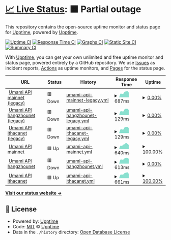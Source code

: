 # [📈 Live Status](https://demo.upptime.js.org): <!--live status--> **🟧 Partial outage**

This repository contains the open-source uptime monitor and status page for [Upptime](https://upptime.js.org), powered by [Upptime](https://github.com/upptime/upptime).

[![Uptime CI](https://github.com/cotezos/umami-api-endpoints/workflows/Uptime%20CI/badge.svg)](https://github.com/cotezos/umami-api-endpoints/actions?query=workflow%3A%22Uptime+CI%22)
[![Response Time CI](https://github.com/cotezos/umami-api-endpoints/workflows/Response%20Time%20CI/badge.svg)](https://github.com/cotezos/umami-api-endpoints/actions?query=workflow%3A%22Response+Time+CI%22)
[![Graphs CI](https://github.com/cotezos/umami-api-endpoints/workflows/Graphs%20CI/badge.svg)](https://github.com/cotezos/umami-api-endpoints/actions?query=workflow%3A%22Graphs+CI%22)
[![Static Site CI](https://github.com/cotezos/umami-api-endpoints/workflows/Static%20Site%20CI/badge.svg)](https://github.com/cotezos/umami-api-endpoints/actions?query=workflow%3A%22Static+Site+CI%22)
[![Summary CI](https://github.com/cotezos/umami-api-endpoints/workflows/Summary%20CI/badge.svg)](https://github.com/cotezos/umami-api-endpoints/actions?query=workflow%3A%22Summary+CI%22)

With [Upptime](https://upptime.js.org), you can get your own unlimited and free uptime monitor and status page, powered entirely by a GitHub repository. We use [Issues](https://github.com/upptime/upptime/issues) as incident reports, [Actions](https://github.com/cotezos/umami-api-endpoints/actions) as uptime monitors, and [Pages](https://demo.upptime.js.org) for the status page.

<!--start: status pages-->
<!-- This summary is generated by Upptime (https://github.com/upptime/upptime) -->
<!-- Do not edit this manually, your changes will be overwritten -->
<!-- prettier-ignore -->
| URL | Status | History | Response Time | Uptime |
| --- | ------ | ------- | ------------- | ------ |
| <img alt="" src="https://favicons.githubusercontent.com/api.umamiwallet.com" height="13"> [Umami API mainnet (legacy)](https://api.umamiwallet.com/mainnet/monitor/blocks) | 🟥 Down | [umami-api-mainnet-legacy.yml](https://github.com/cotezos/umami-api-endpoints/commits/HEAD/history/umami-api-mainnet-legacy.yml) | <details><summary><img alt="Response time graph" src="./graphs/umami-api-mainnet-legacy/response-time-week.png" height="20"> 687ms</summary><br><a href="https://cotezos.github.io/umami-api-endpoints/history/umami-api-mainnet-legacy"><img alt="Response time 756" src="https://img.shields.io/endpoint?url=https%3A%2F%2Fraw.githubusercontent.com%2Fcotezos%2Fumami-api-endpoints%2FHEAD%2Fapi%2Fumami-api-mainnet-legacy%2Fresponse-time.json"></a><br><a href="https://cotezos.github.io/umami-api-endpoints/history/umami-api-mainnet-legacy"><img alt="24-hour response time 664" src="https://img.shields.io/endpoint?url=https%3A%2F%2Fraw.githubusercontent.com%2Fcotezos%2Fumami-api-endpoints%2FHEAD%2Fapi%2Fumami-api-mainnet-legacy%2Fresponse-time-day.json"></a><br><a href="https://cotezos.github.io/umami-api-endpoints/history/umami-api-mainnet-legacy"><img alt="7-day response time 687" src="https://img.shields.io/endpoint?url=https%3A%2F%2Fraw.githubusercontent.com%2Fcotezos%2Fumami-api-endpoints%2FHEAD%2Fapi%2Fumami-api-mainnet-legacy%2Fresponse-time-week.json"></a><br><a href="https://cotezos.github.io/umami-api-endpoints/history/umami-api-mainnet-legacy"><img alt="30-day response time 623" src="https://img.shields.io/endpoint?url=https%3A%2F%2Fraw.githubusercontent.com%2Fcotezos%2Fumami-api-endpoints%2FHEAD%2Fapi%2Fumami-api-mainnet-legacy%2Fresponse-time-month.json"></a><br><a href="https://cotezos.github.io/umami-api-endpoints/history/umami-api-mainnet-legacy"><img alt="1-year response time 756" src="https://img.shields.io/endpoint?url=https%3A%2F%2Fraw.githubusercontent.com%2Fcotezos%2Fumami-api-endpoints%2FHEAD%2Fapi%2Fumami-api-mainnet-legacy%2Fresponse-time-year.json"></a></details> | <details><summary><a href="https://cotezos.github.io/umami-api-endpoints/history/umami-api-mainnet-legacy">0.00%</a></summary><a href="https://cotezos.github.io/umami-api-endpoints/history/umami-api-mainnet-legacy"><img alt="All-time uptime 64.88%" src="https://img.shields.io/endpoint?url=https%3A%2F%2Fraw.githubusercontent.com%2Fcotezos%2Fumami-api-endpoints%2FHEAD%2Fapi%2Fumami-api-mainnet-legacy%2Fuptime.json"></a><br><a href="https://cotezos.github.io/umami-api-endpoints/history/umami-api-mainnet-legacy"><img alt="24-hour uptime 0.00%" src="https://img.shields.io/endpoint?url=https%3A%2F%2Fraw.githubusercontent.com%2Fcotezos%2Fumami-api-endpoints%2FHEAD%2Fapi%2Fumami-api-mainnet-legacy%2Fuptime-day.json"></a><br><a href="https://cotezos.github.io/umami-api-endpoints/history/umami-api-mainnet-legacy"><img alt="7-day uptime 0.00%" src="https://img.shields.io/endpoint?url=https%3A%2F%2Fraw.githubusercontent.com%2Fcotezos%2Fumami-api-endpoints%2FHEAD%2Fapi%2Fumami-api-mainnet-legacy%2Fuptime-week.json"></a><br><a href="https://cotezos.github.io/umami-api-endpoints/history/umami-api-mainnet-legacy"><img alt="30-day uptime 1.38%" src="https://img.shields.io/endpoint?url=https%3A%2F%2Fraw.githubusercontent.com%2Fcotezos%2Fumami-api-endpoints%2FHEAD%2Fapi%2Fumami-api-mainnet-legacy%2Fuptime-month.json"></a><br><a href="https://cotezos.github.io/umami-api-endpoints/history/umami-api-mainnet-legacy"><img alt="1-year uptime 64.88%" src="https://img.shields.io/endpoint?url=https%3A%2F%2Fraw.githubusercontent.com%2Fcotezos%2Fumami-api-endpoints%2FHEAD%2Fapi%2Fumami-api-mainnet-legacy%2Fuptime-year.json"></a></details>
| <img alt="" src="https://favicons.githubusercontent.com/api.umamiwallet.com" height="13"> [Umami API hangzhounet (legacy)](https://api.umamiwallet.com/hangzhounet/monitor/blocks) | 🟥 Down | [umami-api-hangzhounet-legacy.yml](https://github.com/cotezos/umami-api-endpoints/commits/HEAD/history/umami-api-hangzhounet-legacy.yml) | <details><summary><img alt="Response time graph" src="./graphs/umami-api-hangzhounet-legacy/response-time-week.png" height="20"> 129ms</summary><br><a href="https://cotezos.github.io/umami-api-endpoints/history/umami-api-hangzhounet-legacy"><img alt="Response time 169" src="https://img.shields.io/endpoint?url=https%3A%2F%2Fraw.githubusercontent.com%2Fcotezos%2Fumami-api-endpoints%2FHEAD%2Fapi%2Fumami-api-hangzhounet-legacy%2Fresponse-time.json"></a><br><a href="https://cotezos.github.io/umami-api-endpoints/history/umami-api-hangzhounet-legacy"><img alt="24-hour response time 123" src="https://img.shields.io/endpoint?url=https%3A%2F%2Fraw.githubusercontent.com%2Fcotezos%2Fumami-api-endpoints%2FHEAD%2Fapi%2Fumami-api-hangzhounet-legacy%2Fresponse-time-day.json"></a><br><a href="https://cotezos.github.io/umami-api-endpoints/history/umami-api-hangzhounet-legacy"><img alt="7-day response time 129" src="https://img.shields.io/endpoint?url=https%3A%2F%2Fraw.githubusercontent.com%2Fcotezos%2Fumami-api-endpoints%2FHEAD%2Fapi%2Fumami-api-hangzhounet-legacy%2Fresponse-time-week.json"></a><br><a href="https://cotezos.github.io/umami-api-endpoints/history/umami-api-hangzhounet-legacy"><img alt="30-day response time 116" src="https://img.shields.io/endpoint?url=https%3A%2F%2Fraw.githubusercontent.com%2Fcotezos%2Fumami-api-endpoints%2FHEAD%2Fapi%2Fumami-api-hangzhounet-legacy%2Fresponse-time-month.json"></a><br><a href="https://cotezos.github.io/umami-api-endpoints/history/umami-api-hangzhounet-legacy"><img alt="1-year response time 169" src="https://img.shields.io/endpoint?url=https%3A%2F%2Fraw.githubusercontent.com%2Fcotezos%2Fumami-api-endpoints%2FHEAD%2Fapi%2Fumami-api-hangzhounet-legacy%2Fresponse-time-year.json"></a></details> | <details><summary><a href="https://cotezos.github.io/umami-api-endpoints/history/umami-api-hangzhounet-legacy">0.00%</a></summary><a href="https://cotezos.github.io/umami-api-endpoints/history/umami-api-hangzhounet-legacy"><img alt="All-time uptime 65.05%" src="https://img.shields.io/endpoint?url=https%3A%2F%2Fraw.githubusercontent.com%2Fcotezos%2Fumami-api-endpoints%2FHEAD%2Fapi%2Fumami-api-hangzhounet-legacy%2Fuptime.json"></a><br><a href="https://cotezos.github.io/umami-api-endpoints/history/umami-api-hangzhounet-legacy"><img alt="24-hour uptime 0.00%" src="https://img.shields.io/endpoint?url=https%3A%2F%2Fraw.githubusercontent.com%2Fcotezos%2Fumami-api-endpoints%2FHEAD%2Fapi%2Fumami-api-hangzhounet-legacy%2Fuptime-day.json"></a><br><a href="https://cotezos.github.io/umami-api-endpoints/history/umami-api-hangzhounet-legacy"><img alt="7-day uptime 0.00%" src="https://img.shields.io/endpoint?url=https%3A%2F%2Fraw.githubusercontent.com%2Fcotezos%2Fumami-api-endpoints%2FHEAD%2Fapi%2Fumami-api-hangzhounet-legacy%2Fuptime-week.json"></a><br><a href="https://cotezos.github.io/umami-api-endpoints/history/umami-api-hangzhounet-legacy"><img alt="30-day uptime 1.38%" src="https://img.shields.io/endpoint?url=https%3A%2F%2Fraw.githubusercontent.com%2Fcotezos%2Fumami-api-endpoints%2FHEAD%2Fapi%2Fumami-api-hangzhounet-legacy%2Fuptime-month.json"></a><br><a href="https://cotezos.github.io/umami-api-endpoints/history/umami-api-hangzhounet-legacy"><img alt="1-year uptime 65.05%" src="https://img.shields.io/endpoint?url=https%3A%2F%2Fraw.githubusercontent.com%2Fcotezos%2Fumami-api-endpoints%2FHEAD%2Fapi%2Fumami-api-hangzhounet-legacy%2Fuptime-year.json"></a></details>
| <img alt="" src="https://favicons.githubusercontent.com/api.umamiwallet.com" height="13"> [Umami API ithacanet (legacy)](https://api.umamiwallet.com/ithacanet/monitor/blocks) | 🟥 Down | [umami-api-ithacanet-legacy.yml](https://github.com/cotezos/umami-api-endpoints/commits/HEAD/history/umami-api-ithacanet-legacy.yml) | <details><summary><img alt="Response time graph" src="./graphs/umami-api-ithacanet-legacy/response-time-week.png" height="20"> 129ms</summary><br><a href="https://cotezos.github.io/umami-api-endpoints/history/umami-api-ithacanet-legacy"><img alt="Response time 164" src="https://img.shields.io/endpoint?url=https%3A%2F%2Fraw.githubusercontent.com%2Fcotezos%2Fumami-api-endpoints%2FHEAD%2Fapi%2Fumami-api-ithacanet-legacy%2Fresponse-time.json"></a><br><a href="https://cotezos.github.io/umami-api-endpoints/history/umami-api-ithacanet-legacy"><img alt="24-hour response time 124" src="https://img.shields.io/endpoint?url=https%3A%2F%2Fraw.githubusercontent.com%2Fcotezos%2Fumami-api-endpoints%2FHEAD%2Fapi%2Fumami-api-ithacanet-legacy%2Fresponse-time-day.json"></a><br><a href="https://cotezos.github.io/umami-api-endpoints/history/umami-api-ithacanet-legacy"><img alt="7-day response time 129" src="https://img.shields.io/endpoint?url=https%3A%2F%2Fraw.githubusercontent.com%2Fcotezos%2Fumami-api-endpoints%2FHEAD%2Fapi%2Fumami-api-ithacanet-legacy%2Fresponse-time-week.json"></a><br><a href="https://cotezos.github.io/umami-api-endpoints/history/umami-api-ithacanet-legacy"><img alt="30-day response time 116" src="https://img.shields.io/endpoint?url=https%3A%2F%2Fraw.githubusercontent.com%2Fcotezos%2Fumami-api-endpoints%2FHEAD%2Fapi%2Fumami-api-ithacanet-legacy%2Fresponse-time-month.json"></a><br><a href="https://cotezos.github.io/umami-api-endpoints/history/umami-api-ithacanet-legacy"><img alt="1-year response time 164" src="https://img.shields.io/endpoint?url=https%3A%2F%2Fraw.githubusercontent.com%2Fcotezos%2Fumami-api-endpoints%2FHEAD%2Fapi%2Fumami-api-ithacanet-legacy%2Fresponse-time-year.json"></a></details> | <details><summary><a href="https://cotezos.github.io/umami-api-endpoints/history/umami-api-ithacanet-legacy">0.00%</a></summary><a href="https://cotezos.github.io/umami-api-endpoints/history/umami-api-ithacanet-legacy"><img alt="All-time uptime 54.96%" src="https://img.shields.io/endpoint?url=https%3A%2F%2Fraw.githubusercontent.com%2Fcotezos%2Fumami-api-endpoints%2FHEAD%2Fapi%2Fumami-api-ithacanet-legacy%2Fuptime.json"></a><br><a href="https://cotezos.github.io/umami-api-endpoints/history/umami-api-ithacanet-legacy"><img alt="24-hour uptime 0.00%" src="https://img.shields.io/endpoint?url=https%3A%2F%2Fraw.githubusercontent.com%2Fcotezos%2Fumami-api-endpoints%2FHEAD%2Fapi%2Fumami-api-ithacanet-legacy%2Fuptime-day.json"></a><br><a href="https://cotezos.github.io/umami-api-endpoints/history/umami-api-ithacanet-legacy"><img alt="7-day uptime 0.00%" src="https://img.shields.io/endpoint?url=https%3A%2F%2Fraw.githubusercontent.com%2Fcotezos%2Fumami-api-endpoints%2FHEAD%2Fapi%2Fumami-api-ithacanet-legacy%2Fuptime-week.json"></a><br><a href="https://cotezos.github.io/umami-api-endpoints/history/umami-api-ithacanet-legacy"><img alt="30-day uptime 1.38%" src="https://img.shields.io/endpoint?url=https%3A%2F%2Fraw.githubusercontent.com%2Fcotezos%2Fumami-api-endpoints%2FHEAD%2Fapi%2Fumami-api-ithacanet-legacy%2Fuptime-month.json"></a><br><a href="https://cotezos.github.io/umami-api-endpoints/history/umami-api-ithacanet-legacy"><img alt="1-year uptime 54.96%" src="https://img.shields.io/endpoint?url=https%3A%2F%2Fraw.githubusercontent.com%2Fcotezos%2Fumami-api-endpoints%2FHEAD%2Fapi%2Fumami-api-ithacanet-legacy%2Fuptime-year.json"></a></details>
| <img alt="" src="https://favicons.githubusercontent.com/mainnet.umamiwallet.com" height="13"> [Umami API mainnet](https://mainnet.umamiwallet.com/monitor/blocks) | 🟩 Up | [umami-api-mainnet.yml](https://github.com/cotezos/umami-api-endpoints/commits/HEAD/history/umami-api-mainnet.yml) | <details><summary><img alt="Response time graph" src="./graphs/umami-api-mainnet/response-time-week.png" height="20"> 640ms</summary><br><a href="https://cotezos.github.io/umami-api-endpoints/history/umami-api-mainnet"><img alt="Response time 785" src="https://img.shields.io/endpoint?url=https%3A%2F%2Fraw.githubusercontent.com%2Fcotezos%2Fumami-api-endpoints%2FHEAD%2Fapi%2Fumami-api-mainnet%2Fresponse-time.json"></a><br><a href="https://cotezos.github.io/umami-api-endpoints/history/umami-api-mainnet"><img alt="24-hour response time 583" src="https://img.shields.io/endpoint?url=https%3A%2F%2Fraw.githubusercontent.com%2Fcotezos%2Fumami-api-endpoints%2FHEAD%2Fapi%2Fumami-api-mainnet%2Fresponse-time-day.json"></a><br><a href="https://cotezos.github.io/umami-api-endpoints/history/umami-api-mainnet"><img alt="7-day response time 640" src="https://img.shields.io/endpoint?url=https%3A%2F%2Fraw.githubusercontent.com%2Fcotezos%2Fumami-api-endpoints%2FHEAD%2Fapi%2Fumami-api-mainnet%2Fresponse-time-week.json"></a><br><a href="https://cotezos.github.io/umami-api-endpoints/history/umami-api-mainnet"><img alt="30-day response time 569" src="https://img.shields.io/endpoint?url=https%3A%2F%2Fraw.githubusercontent.com%2Fcotezos%2Fumami-api-endpoints%2FHEAD%2Fapi%2Fumami-api-mainnet%2Fresponse-time-month.json"></a><br><a href="https://cotezos.github.io/umami-api-endpoints/history/umami-api-mainnet"><img alt="1-year response time 785" src="https://img.shields.io/endpoint?url=https%3A%2F%2Fraw.githubusercontent.com%2Fcotezos%2Fumami-api-endpoints%2FHEAD%2Fapi%2Fumami-api-mainnet%2Fresponse-time-year.json"></a></details> | <details><summary><a href="https://cotezos.github.io/umami-api-endpoints/history/umami-api-mainnet">100.00%</a></summary><a href="https://cotezos.github.io/umami-api-endpoints/history/umami-api-mainnet"><img alt="All-time uptime 95.37%" src="https://img.shields.io/endpoint?url=https%3A%2F%2Fraw.githubusercontent.com%2Fcotezos%2Fumami-api-endpoints%2FHEAD%2Fapi%2Fumami-api-mainnet%2Fuptime.json"></a><br><a href="https://cotezos.github.io/umami-api-endpoints/history/umami-api-mainnet"><img alt="24-hour uptime 100.00%" src="https://img.shields.io/endpoint?url=https%3A%2F%2Fraw.githubusercontent.com%2Fcotezos%2Fumami-api-endpoints%2FHEAD%2Fapi%2Fumami-api-mainnet%2Fuptime-day.json"></a><br><a href="https://cotezos.github.io/umami-api-endpoints/history/umami-api-mainnet"><img alt="7-day uptime 100.00%" src="https://img.shields.io/endpoint?url=https%3A%2F%2Fraw.githubusercontent.com%2Fcotezos%2Fumami-api-endpoints%2FHEAD%2Fapi%2Fumami-api-mainnet%2Fuptime-week.json"></a><br><a href="https://cotezos.github.io/umami-api-endpoints/history/umami-api-mainnet"><img alt="30-day uptime 100.00%" src="https://img.shields.io/endpoint?url=https%3A%2F%2Fraw.githubusercontent.com%2Fcotezos%2Fumami-api-endpoints%2FHEAD%2Fapi%2Fumami-api-mainnet%2Fuptime-month.json"></a><br><a href="https://cotezos.github.io/umami-api-endpoints/history/umami-api-mainnet"><img alt="1-year uptime 95.37%" src="https://img.shields.io/endpoint?url=https%3A%2F%2Fraw.githubusercontent.com%2Fcotezos%2Fumami-api-endpoints%2FHEAD%2Fapi%2Fumami-api-mainnet%2Fuptime-year.json"></a></details>
| <img alt="" src="https://favicons.githubusercontent.com/hangzhounet.umamiwallet.com" height="13"> [Umami API hangzhounet](https://hangzhounet.umamiwallet.com/monitor/blocks) | 🟥 Down | [umami-api-hangzhounet.yml](https://github.com/cotezos/umami-api-endpoints/commits/HEAD/history/umami-api-hangzhounet.yml) | <details><summary><img alt="Response time graph" src="./graphs/umami-api-hangzhounet/response-time-week.png" height="20"> 613ms</summary><br><a href="https://cotezos.github.io/umami-api-endpoints/history/umami-api-hangzhounet"><img alt="Response time 609" src="https://img.shields.io/endpoint?url=https%3A%2F%2Fraw.githubusercontent.com%2Fcotezos%2Fumami-api-endpoints%2FHEAD%2Fapi%2Fumami-api-hangzhounet%2Fresponse-time.json"></a><br><a href="https://cotezos.github.io/umami-api-endpoints/history/umami-api-hangzhounet"><img alt="24-hour response time 617" src="https://img.shields.io/endpoint?url=https%3A%2F%2Fraw.githubusercontent.com%2Fcotezos%2Fumami-api-endpoints%2FHEAD%2Fapi%2Fumami-api-hangzhounet%2Fresponse-time-day.json"></a><br><a href="https://cotezos.github.io/umami-api-endpoints/history/umami-api-hangzhounet"><img alt="7-day response time 613" src="https://img.shields.io/endpoint?url=https%3A%2F%2Fraw.githubusercontent.com%2Fcotezos%2Fumami-api-endpoints%2FHEAD%2Fapi%2Fumami-api-hangzhounet%2Fresponse-time-week.json"></a><br><a href="https://cotezos.github.io/umami-api-endpoints/history/umami-api-hangzhounet"><img alt="30-day response time 568" src="https://img.shields.io/endpoint?url=https%3A%2F%2Fraw.githubusercontent.com%2Fcotezos%2Fumami-api-endpoints%2FHEAD%2Fapi%2Fumami-api-hangzhounet%2Fresponse-time-month.json"></a><br><a href="https://cotezos.github.io/umami-api-endpoints/history/umami-api-hangzhounet"><img alt="1-year response time 609" src="https://img.shields.io/endpoint?url=https%3A%2F%2Fraw.githubusercontent.com%2Fcotezos%2Fumami-api-endpoints%2FHEAD%2Fapi%2Fumami-api-hangzhounet%2Fresponse-time-year.json"></a></details> | <details><summary><a href="https://cotezos.github.io/umami-api-endpoints/history/umami-api-hangzhounet">0.00%</a></summary><a href="https://cotezos.github.io/umami-api-endpoints/history/umami-api-hangzhounet"><img alt="All-time uptime 68.71%" src="https://img.shields.io/endpoint?url=https%3A%2F%2Fraw.githubusercontent.com%2Fcotezos%2Fumami-api-endpoints%2FHEAD%2Fapi%2Fumami-api-hangzhounet%2Fuptime.json"></a><br><a href="https://cotezos.github.io/umami-api-endpoints/history/umami-api-hangzhounet"><img alt="24-hour uptime 0.00%" src="https://img.shields.io/endpoint?url=https%3A%2F%2Fraw.githubusercontent.com%2Fcotezos%2Fumami-api-endpoints%2FHEAD%2Fapi%2Fumami-api-hangzhounet%2Fuptime-day.json"></a><br><a href="https://cotezos.github.io/umami-api-endpoints/history/umami-api-hangzhounet"><img alt="7-day uptime 0.00%" src="https://img.shields.io/endpoint?url=https%3A%2F%2Fraw.githubusercontent.com%2Fcotezos%2Fumami-api-endpoints%2FHEAD%2Fapi%2Fumami-api-hangzhounet%2Fuptime-week.json"></a><br><a href="https://cotezos.github.io/umami-api-endpoints/history/umami-api-hangzhounet"><img alt="30-day uptime 36.47%" src="https://img.shields.io/endpoint?url=https%3A%2F%2Fraw.githubusercontent.com%2Fcotezos%2Fumami-api-endpoints%2FHEAD%2Fapi%2Fumami-api-hangzhounet%2Fuptime-month.json"></a><br><a href="https://cotezos.github.io/umami-api-endpoints/history/umami-api-hangzhounet"><img alt="1-year uptime 68.71%" src="https://img.shields.io/endpoint?url=https%3A%2F%2Fraw.githubusercontent.com%2Fcotezos%2Fumami-api-endpoints%2FHEAD%2Fapi%2Fumami-api-hangzhounet%2Fuptime-year.json"></a></details>
| <img alt="" src="https://favicons.githubusercontent.com/ithacanet.umamiwallet.com" height="13"> [Umami API ithacanet](https://ithacanet.umamiwallet.com/monitor/blocks) | 🟩 Up | [umami-api-ithacanet.yml](https://github.com/cotezos/umami-api-endpoints/commits/HEAD/history/umami-api-ithacanet.yml) | <details><summary><img alt="Response time graph" src="./graphs/umami-api-ithacanet/response-time-week.png" height="20"> 661ms</summary><br><a href="https://cotezos.github.io/umami-api-endpoints/history/umami-api-ithacanet"><img alt="Response time 663" src="https://img.shields.io/endpoint?url=https%3A%2F%2Fraw.githubusercontent.com%2Fcotezos%2Fumami-api-endpoints%2FHEAD%2Fapi%2Fumami-api-ithacanet%2Fresponse-time.json"></a><br><a href="https://cotezos.github.io/umami-api-endpoints/history/umami-api-ithacanet"><img alt="24-hour response time 669" src="https://img.shields.io/endpoint?url=https%3A%2F%2Fraw.githubusercontent.com%2Fcotezos%2Fumami-api-endpoints%2FHEAD%2Fapi%2Fumami-api-ithacanet%2Fresponse-time-day.json"></a><br><a href="https://cotezos.github.io/umami-api-endpoints/history/umami-api-ithacanet"><img alt="7-day response time 661" src="https://img.shields.io/endpoint?url=https%3A%2F%2Fraw.githubusercontent.com%2Fcotezos%2Fumami-api-endpoints%2FHEAD%2Fapi%2Fumami-api-ithacanet%2Fresponse-time-week.json"></a><br><a href="https://cotezos.github.io/umami-api-endpoints/history/umami-api-ithacanet"><img alt="30-day response time 626" src="https://img.shields.io/endpoint?url=https%3A%2F%2Fraw.githubusercontent.com%2Fcotezos%2Fumami-api-endpoints%2FHEAD%2Fapi%2Fumami-api-ithacanet%2Fresponse-time-month.json"></a><br><a href="https://cotezos.github.io/umami-api-endpoints/history/umami-api-ithacanet"><img alt="1-year response time 663" src="https://img.shields.io/endpoint?url=https%3A%2F%2Fraw.githubusercontent.com%2Fcotezos%2Fumami-api-endpoints%2FHEAD%2Fapi%2Fumami-api-ithacanet%2Fresponse-time-year.json"></a></details> | <details><summary><a href="https://cotezos.github.io/umami-api-endpoints/history/umami-api-ithacanet">100.00%</a></summary><a href="https://cotezos.github.io/umami-api-endpoints/history/umami-api-ithacanet"><img alt="All-time uptime 82.37%" src="https://img.shields.io/endpoint?url=https%3A%2F%2Fraw.githubusercontent.com%2Fcotezos%2Fumami-api-endpoints%2FHEAD%2Fapi%2Fumami-api-ithacanet%2Fuptime.json"></a><br><a href="https://cotezos.github.io/umami-api-endpoints/history/umami-api-ithacanet"><img alt="24-hour uptime 100.00%" src="https://img.shields.io/endpoint?url=https%3A%2F%2Fraw.githubusercontent.com%2Fcotezos%2Fumami-api-endpoints%2FHEAD%2Fapi%2Fumami-api-ithacanet%2Fuptime-day.json"></a><br><a href="https://cotezos.github.io/umami-api-endpoints/history/umami-api-ithacanet"><img alt="7-day uptime 100.00%" src="https://img.shields.io/endpoint?url=https%3A%2F%2Fraw.githubusercontent.com%2Fcotezos%2Fumami-api-endpoints%2FHEAD%2Fapi%2Fumami-api-ithacanet%2Fuptime-week.json"></a><br><a href="https://cotezos.github.io/umami-api-endpoints/history/umami-api-ithacanet"><img alt="30-day uptime 97.66%" src="https://img.shields.io/endpoint?url=https%3A%2F%2Fraw.githubusercontent.com%2Fcotezos%2Fumami-api-endpoints%2FHEAD%2Fapi%2Fumami-api-ithacanet%2Fuptime-month.json"></a><br><a href="https://cotezos.github.io/umami-api-endpoints/history/umami-api-ithacanet"><img alt="1-year uptime 82.37%" src="https://img.shields.io/endpoint?url=https%3A%2F%2Fraw.githubusercontent.com%2Fcotezos%2Fumami-api-endpoints%2FHEAD%2Fapi%2Fumami-api-ithacanet%2Fuptime-year.json"></a></details>

<!--end: status pages-->

[**Visit our status website →**](https://demo.upptime.js.org)

## 📄 License

- Powered by: [Upptime](https://github.com/upptime/upptime)
- Code: [MIT](./LICENSE) © [Upptime](https://upptime.js.org)
- Data in the `./history` directory: [Open Database License](https://opendatacommons.org/licenses/odbl/1-0/)
